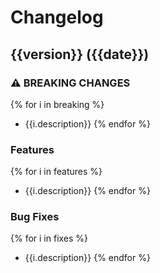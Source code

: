 # Changelog

## {{version}} ({{date}})

### ⚠ BREAKING CHANGES
{% for i in breaking %}
* {{i.description}}
{% endfor %}

### Features
{% for i in features %}
* {{i.description}}
{% endfor %}

### Bug Fixes
{% for i in fixes %}
* {{i.description}}
{% endfor %}
